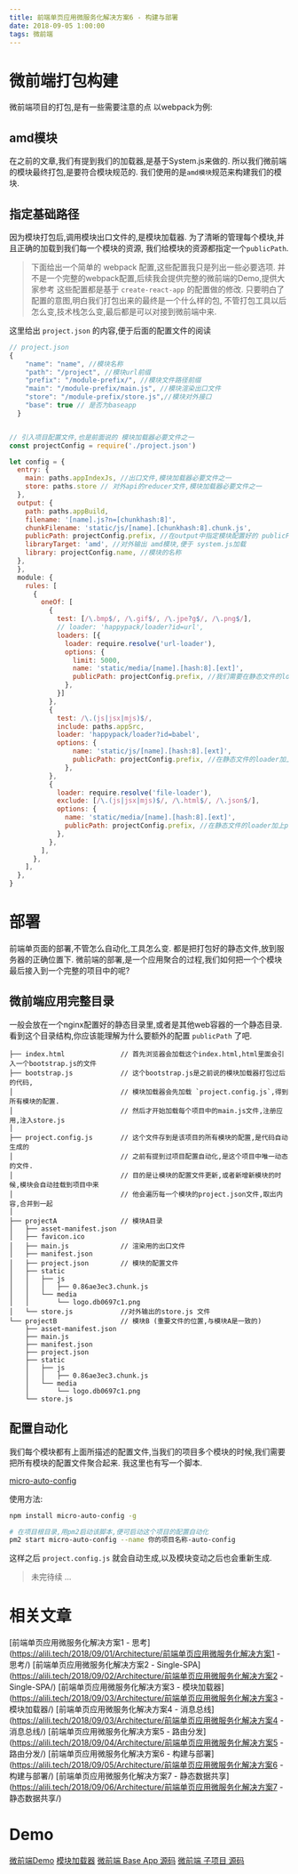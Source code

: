 ```yaml
---
title: 前端单页应用微服务化解决方案6 - 构建与部署
date: 2018-09-05 1:00:00
tags: 微前端
---
```


# 微前端打包构建
微前端项目的打包,是有一些需要注意的点
以webpack为例:

## amd模块
在之前的文章,我们有提到我们的加载器,是基于System.js来做的.
所以我们微前端的模块最终打包,是要符合模块规范的.
我们使用的是`amd模块`规范来构建我们的模块.


## 指定基础路径
因为模块打包后,调用模块出口文件的,是模块加载器.
为了清晰的管理每个模块,并且正确的加载到我们每一个模块的资源,
我们给模块的资源都指定一个`publicPath`.


> 下面给出一个简单的 webpack 配置,这些配置我只是列出一些必要选项.
并不是一个完整的webpack配置,后续我会提供完整的微前端的Demo,提供大家参考
这些配置都是基于 `create-react-app` 的配置做的修改.
只要明白了配置的意图,明白我们打包出来的最终是一个什么样的包,
不管打包工具以后怎么变,技术栈怎么变,最后都是可以对接到微前端中来.


 这里给出 `project.json` 的内容,便于后面的配置文件的阅读
```js
// project.json
{
    "name": "name", //模块名称
    "path": "/project", //模块url前缀
    "prefix": "/module-prefix/", //模块文件路径前缀
    "main": "/module-prefix/main.js", //模块渲染出口文件
    "store": "/module-prefix/store.js",//模块对外接口
    "base": true // 是否为baseapp
  }
```



```js

// 引入项目配置文件,也是前面说的 模块加载器必要文件之一
const projectConfig = require('./project.json')

let config = {
  entry: {
    main: paths.appIndexJs, //出口文件,模块加载器必要文件之一
    store: paths.store // 对外api的reducer文件,模块加载器必要文件之一
  },
  output: {
    path: paths.appBuild,
    filename: '[name].js?n=[chunkhash:8]',
    chunkFilename: 'static/js/[name].[chunkhash:8].chunk.js',
    publicPath: projectConfig.prefix, //在output中指定模块配置好的 publicPath
    libraryTarget: 'amd', //对外输出 amd模块,便于 system.js加载
    library: projectConfig.name, //模块的名称
  },
  },
  module: {
    rules: [
      {
        oneOf: [
          {
            test: [/\.bmp$/, /\.gif$/, /\.jpe?g$/, /\.png$/],
            // loader: 'happypack/loader?id=url',
            loaders: [{
              loader: require.resolve('url-loader'),
              options: {
                limit: 5000,
                name: 'static/media/[name].[hash:8].[ext]',
                publicPath: projectConfig.prefix, //我们需要在静态文件的loader加上publicPath
              },
            }]
          },
          {
            test: /\.(js|jsx|mjs)$/,
            include: paths.appSrc,
            loader: 'happypack/loader?id=babel',
            options: {
                name: 'static/js/[name].[hash:8].[ext]',
                publicPath: projectConfig.prefix, //在静态文件的loader加上publicPath
              },
          },
          {
            loader: require.resolve('file-loader'),
            exclude: [/\.(js|jsx|mjs)$/, /\.html$/, /\.json$/],
            options: {
              name: 'static/media/[name].[hash:8].[ext]',
              publicPath: projectConfig.prefix, //在静态文件的loader加上publicPath
            },
          },
        ],
      },
    ],
  },
}

```


# 部署

前端单页面的部署,不管怎么自动化,工具怎么变.
都是把打包好的静态文件,放到服务器的正确位置下.
微前端的部署,是一个应用聚合的过程,我们如何把一个个模块最后接入到一个完整的项目中的呢?


## 微前端应用完整目录

一般会放在一个nginx配置好的静态目录里,或者是其他web容器的一个静态目录.
看到这个目录结构,你应该能理解为什么要额外的配置 `publicPath` 了吧.

```
├── index.html              // 首先浏览器会加载这个index.html,html里面会引入一个bootstrap.js的文件
├── bootstrap.js            // 这个bootstrap.js是之前说的模块加载器打包过后的代码,
│                           // 模块加载器会先加载 `project.config.js`,得到所有模块的配置.
│                           // 然后才开始加载每个项目中的main.js文件,注册应用,注入store.js
│
├── project.config.js       // 这个文件存到是该项目的所有模块的配置,是代码自动生成的
│                           // 之前有提到过项目配置自动化,是这个项目中唯一动态的文件.
│                           // 目的是让模块的配置文件更新,或者新增新模块的时候,模块会自动挂载到项目中来
│                           // 他会遍历每一个模块的project.json文件,取出内容,合并到一起
│
├── projectA                // 模块A目录
│   ├── asset-manifest.json
│   ├── favicon.ico
│   ├── main.js             // 渲染用的出口文件
│   ├── manifest.json
│   ├── project.json        // 模块的配置文件
│   ├── static
│   │   ├── js
│   │   │   ├── 0.86ae3ec3.chunk.js
│   │   └── media
│   │       └── logo.db0697c1.png
│   └── store.js            //对外输出的store.js 文件
└── projectB                // 模块B (重要文件的位置,与模块A是一致的)
    ├── asset-manifest.json
    ├── main.js
    ├── manifest.json
    ├── project.json
    ├── static
    │   ├── js
    │   │   ├── 0.86ae3ec3.chunk.js
    │   └── media
    │       └── logo.db0697c1.png
    └── store.js
```

## 配置自动化
我们每个模块都有上面所描述的配置文件,当我们的项目多个模块的时候,我们需要把所有模块的配置文件聚合起来.
我这里也有写一个脚本.

[micro-auto-config](https://www.npmjs.com/package/micro-auto-config)

使用方法:

```bash
npm install micro-auto-config -g

# 在项目根目录,用pm2启动该脚本,便可启动这个项目的配置自动化
pm2 start micro-auto-config --name 你的项目名称-auto-config
```
这样之后 `project.config.js` 就会自动生成,以及模块变动之后也会重新生成.

> 未完待续 ...


# 相关文章
[前端单页应用微服务化解决方案1 - 思考](https://alili.tech/2018/09/01/Architecture/前端单页应用微服务化解决方案1 - 思考/)
[前端单页应用微服务化解决方案2 - Single-SPA](https://alili.tech/2018/09/02/Architecture/前端单页应用微服务化解决方案2 - Single-SPA/)
[前端单页应用微服务化解决方案3 - 模块加载器](https://alili.tech/2018/09/03/Architecture/前端单页应用微服务化解决方案3 - 模块加载器/)
[前端单页应用微服务化解决方案4 - 消息总线](https://alili.tech/2018/09/03/Architecture/前端单页应用微服务化解决方案4 - 消息总线/)
[前端单页应用微服务化解决方案5 - 路由分发](https://alili.tech/2018/09/04/Architecture/前端单页应用微服务化解决方案5 - 路由分发/)
[前端单页应用微服务化解决方案6 - 构建与部署](https://alili.tech/2018/09/05/Architecture/前端单页应用微服务化解决方案6 - 构建与部署/)
[前端单页应用微服务化解决方案7 - 静态数据共享](https://alili.tech/2018/09/06/Architecture/前端单页应用微服务化解决方案7 - 静态数据共享/)

# Demo
[微前端Demo](http://microfrontend.alili.tech/)
[模块加载器](https://github.com/Fantasy9527/lotus-scaffold-micro-frontend-portal)
[微前端 Base App 源码](https://github.com/Fantasy9527/microfrontend-base-demo)
[微前端 子项目 源码](https://github.com/Fantasy9527/microfrontend-submodule-demo)
